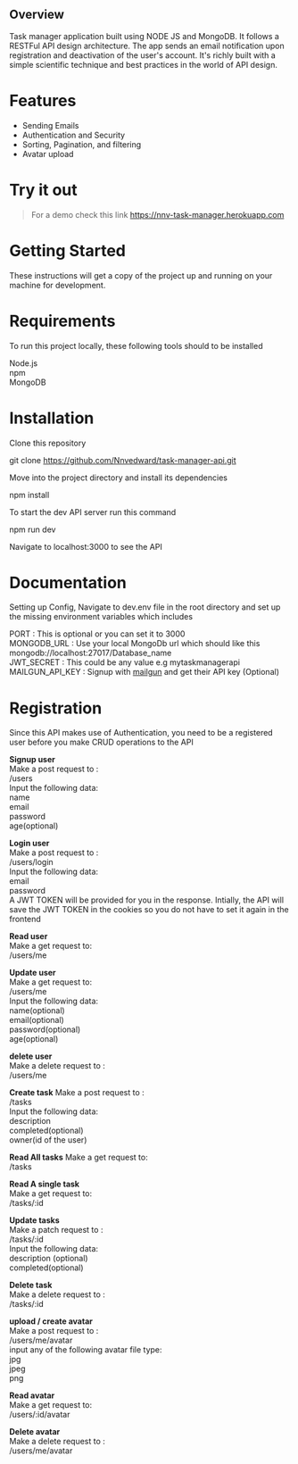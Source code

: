 ## Overview
Task manager application built using NODE JS and MongoDB. It follows a RESTFul API design architecture. The app sends an email notification upon registration and deactivation of the user's account. It's richly built with a simple scientific technique and best practices in the world of API design.

# Features
* Sending Emails
* Authentication and Security
* Sorting, Pagination, and filtering
* Avatar upload

# Try it out
> For a demo check this link https://nnv-task-manager.herokuapp.com

# Getting Started
These instructions will get a copy of the project up and running on your machine for development.

# Requirements
To run this project locally, these following tools should to be installed

Node.js  
npm  
MongoDB  

# Installation
Clone this repository

git clone https://github.com/Nnvedward/task-manager-api.git

Move into the project directory and install its dependencies

npm install

To start the dev API server run this command

npm run dev

Navigate to localhost:3000 to see the API

# Documentation
Setting up Config, Navigate to dev.env file in the root directory and set up the missing environment variables which includes

PORT : This is optional or you can set it to 3000  
MONGODB_URL : Use your local MongoDb url which should like this mongodb://localhost:27017/Database_name   
JWT_SECRET : This could be any value e.g mytaskmanagerapi  
MAILGUN_API_KEY : Signup with [mailgun](www.mailgun.com "mailgun") and get their API key (Optional)

# Registration
Since this API makes use of Authentication, you need to be a registered user before you make CRUD operations to the API

**Signup user**  
Make a post request to :  
/users  
Input the following data:  
name  
email  
password  
age(optional)

**Login user**  
Make a post request to :  
/users/login  
Input the following data:  
email  
password  
A JWT TOKEN will be provided for you in the response. Intially, the API will save the JWT TOKEN in the cookies so you do not have to set it again in the frontend

**Read user**  
Make a get request to:  
/users/me

**Update user**  
Make a get request to:  
/users/me  
Input the following data:  
name(optional)  
email(optional)  
password(optional)  
age(optional)

**delete user**  
Make a delete request to :  
/users/me

**Create task**
Make a post request to :  
/tasks  
Input the following data:  
description  
completed(optional)  
owner(id of the user)

**Read All tasks**
Make a get request to:  
/tasks

**Read A single task**  
Make a get request to:  
/tasks/:id  

**Update tasks**  
Make a patch request to :  
/tasks/:id  
Input the following data:  
description (optional)  
completed(optional)

**Delete task**  
Make a delete request to :  
/tasks/:id

**upload / create avatar**  
Make a post request to :  
/users/me/avatar  
input any of the following avatar file type:  
jpg  
jpeg  
png  

**Read avatar**  
Make a get request to:  
/users/:id/avatar

**Delete avatar**  
Make a delete request to :  
/users/me/avatar